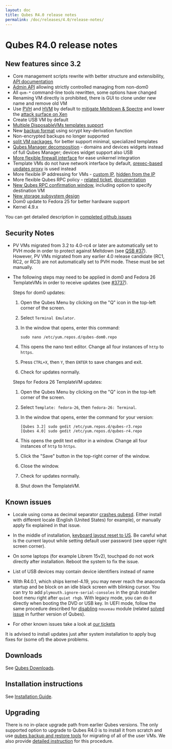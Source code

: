 ```yaml
---
layout: doc
title: Qubes R4.0 release notes
permalink: /doc/releases/4.0/release-notes/
---
```


Qubes R4.0 release notes
========================

New features since 3.2
----------------------

* Core management scripts rewrite with better structure and extensibility, [API documentation][api-doc]
* [Admin API][admin-api] allowing strictly controlled managing from non-dom0
* All `qvm-*` command-line tools rewritten, some options have changed
* Renaming VM directly is prohibited, there is GUI to clone under new name and remove old VM
* Use [PVH][qsb-37] and [HVM][hvm-switch] by default to [mitigate Meltdown & Spectre][qsb-37] and lower the [attack surface on Xen][qsb-24]
* Create USB VM by default
* [Multiple DisposableVMs templates support][dispvm-ticket]
* New [backup format][backup-format] using scrypt key-derivation function
* Non-encrypted backups no longer supported
* [split VM packages][packages-split], for better support minimal, specialized templates
* [Qubes Manager decomposition][manager-ticket] - domains and devices widgets instead of full Qubes Manager; devices widget support also USB
* [More flexible firewall interface][vm-interface] for ease unikernel integration
* Template VMs do not have network interface by default, [qrexec-based updates proxy][qrexec-proxy] is used instead
* More flexible IP addressing for VMs - [custom IP][custom-ip], [hidden from the IP][hide-ip]
* More flexible Qubes RPC policy - [related ticket][qrexec-policy-keywords], [documentation][qrexec-doc]
* [New Qubes RPC confirmation window][qrexec-confirm], including option to specify destination VM
* [New storage subsystem design][storage]
* Dom0 update to Fedora 25 for better hardware support
* Kernel 4.9.x

You can get detailed description in [completed github issues][github-release-notes]

Security Notes
--------------

* PV VMs migrated from 3.2 to 4.0-rc4 or later are automatically set to PVH mode in order to protect against Meltdown (see [QSB #37][qsb-37]).
  However, PV VMs migrated from any earlier 4.0 release candidate (RC1, RC2, or RC3) are not automatically set to PVH mode.
  These must be set manually.

* The following steps may need to be applied in dom0 and Fedora 26 TemplateVMs in order to receive updates (see [#3737]).

  Steps for dom0 updates:

  1. Open the Qubes Menu by clicking on the "Q" icon in the top-left corner of the screen.
  2. Select `Terminal Emulator`.
  3. In the window that opens, enter this command:

         sudo nano /etc/yum.repos.d/qubes-dom0.repo

  4. This opens the nano text editor. Change all four instances of `http` to `https`.
  5. Press `CTRL+X`, then `Y`, then `ENTER` to save changes and exit.
  6. Check for updates normally.

  Steps for Fedora 26 TemplateVM updates:

  1. Open the Qubes Menu by clicking on the "Q" icon in the top-left corner of the screen.
  2. Select `Template: fedora-26`, then `fedora-26: Terminal`.
  3. In the window that opens, enter the command for your version:

         [Qubes 3.2] sudo gedit /etc/yum.repos.d/qubes-r3.repo
         [Qubes 4.0] sudo gedit /etc/yum.repos.d/qubes-r4.repo

  4. This opens the gedit text editor in a window. Change all four instances of `http` to `https`.
  5. Click the "Save" button in the top-right corner of the window.
  6. Close the window.
  7. Check for updates normally.
  8. Shut down the TemplateVM.

Known issues
------------

* Locale using coma as decimal separator [crashes qubesd][locale-bug]. Either install with different locale (English (United States) for example), or manually apply fix explained in that issue.

* In the middle of installation, [keyboard layout reset to US][keyboard-layout-bug]. Be careful what is the current layout while setting default user password (see upper right screen corner).

* On some laptops (for example Librem 15v2), touchpad do not work directly after installation. Reboot the system to fix the issue.

* List of USB devices may contain device identifiers instead of name

* With R4.0.1, which ships kernel-4.19, you may never reach the anaconda startup and be block on an idle black screen with blinking cursor. You can try to add `plymouth.ignore-serial-consoles` in the grub installer boot menu right after `quiet rhgb`. With legacy mode, you can do it directly when booting the DVD or USB key. In UEFI mode, follow the same procedure described for [disabling](/doc/uefi-troubleshooting/#installation-freezes-before-displaying-installer) `nouveau` module (related [solved issue](https://github.com/QubesOS/qubes-issues/issues/3849) in further version of Qubes).

* For other known issues take a look at [our tickets](https://github.com/QubesOS/qubes-issues/issues?q=is%3Aopen+is%3Aissue+milestone%3A%22Release+4.0%22+label%3Abug)

It is advised to install updates just after system installation to apply bug fixes for (some of) the above problems.

Downloads
---------

See [Qubes Downloads](/downloads/).

Installation instructions
-------------------------

See [Installation Guide](/doc/installation-guide/).

Upgrading
---------

There is no in-place upgrade path from earlier Qubes versions. The only
supported option to upgrade to Qubes R4.0 is to install it from scratch and use
[qubes backup and restore tools][backup] for migrating of all of the user VMs.
We also provide [detailed instruction][upgrade-to-r4.0] for this procedure.

[backup]: /doc/backup-restore/
[github-release-notes]: https://github.com/QubesOS/qubes-issues/issues?q=is%3Aissue+sort%3Aupdated-desc+milestone%3A%22Release+4.0%22+label%3Arelease-notes+is%3Aclosed
[custom-ip]: https://github.com/QubesOS/qubes-issues/issues/1477
[hide-ip]: https://github.com/QubesOS/qubes-issues/issues/1143
[packages-split]: https://github.com/QubesOS/qubes-issues/issues/2771
[hvm-switch]: https://github.com/QubesOS/qubes-issues/issues/2185
[manager-ticket]: https://github.com/QubesOS/qubes-issues/issues/2132
[dispvm-ticket]: https://github.com/QubesOS/qubes-issues/issues/2253
[qrexec-proxy]: https://github.com/QubesOS/qubes-issues/issues/1854
[qrexec-policy-keywords]: https://github.com/QubesOS/qubes-issues/issues/865
[qrexec-confirm]: https://github.com/QubesOS/qubes-issues/issues/910
[qrexec-doc]: /doc/qrexec/#specifying-vms-tags-types-targets-etc
[storage]: https://github.com/QubesOS/qubes-issues/issues/1842
[vm-interface]: /doc/vm-interface/
[admin-api]: /news/2017/06/27/qubes-admin-api/
[qsb-24]: https://github.com/QubesOS/qubes-secpack/blob/master/QSBs/qsb-024-2016.txt
[qsb-37]: https://github.com/QubesOS/qubes-secpack/blob/master/QSBs/qsb-037-2018.txt
[backup-format]: /doc/backup-emergency-restore-v4/
[api-doc]: https://dev.qubes-os.org/projects/qubes-core-admin/en/latest/
[upgrade-to-r4.0]: /doc/upgrade-to-r4.0/
[locale-bug]: https://github.com/QubesOS/qubes-issues/issues/3753
[keyboard-layout-bug]: https://github.com/QubesOS/qubes-issues/issues/3352
[#3737]: https://github.com/QubesOS/qubes-issues/issues/3737
